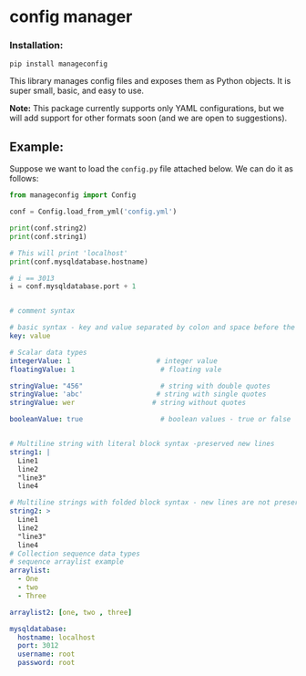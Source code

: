 # config manager

### Installation:
```
pip install manageconfig
```

This library manages config files and exposes them as Python objects. It is super small, basic, and easy to use.

**Note:** This package currently supports only YAML configurations, but we will add support for other formats soon (and we are open to suggestions).

## Example:

Suppose we want to load the `config.py` file attached below. We can do it as follows:


```python
from manageconfig import Config

conf = Config.load_from_yml('config.yml')

print(conf.string2)
print(conf.string1)

# This will print 'localhost'
print(conf.mysqldatabase.hostname)

# i == 3013
i = conf.mysqldatabase.port + 1

```



```yml

# comment syntax

# basic syntax - key and value separated by colon and space before the value
key: value

# Scalar data types
integerValue: 1                     # integer value
floatingValue: 1                     # floating vale

stringValue: "456"                   # string with double quotes
stringValue: 'abc'                  # string with single quotes
stringValue: wer                   # string without quotes

booleanValue: true                   # boolean values - true or false


# Multiline string with literal block syntax -preserved new lines
string1: |
  Line1
  line2
  "line3"
  line4

# Multiline strings with folded block syntax - new lines are not preserved, leading and trailing spaces are ignore
string2: >
  Line1
  line2
  "line3"
  line4
# Collection sequence data types
# sequence arraylist example
arraylist:
  - One
  - two
  - Three

arraylist2: [one, two , three]

mysqldatabase:
  hostname: localhost
  port: 3012
  username: root
  password: root
```


